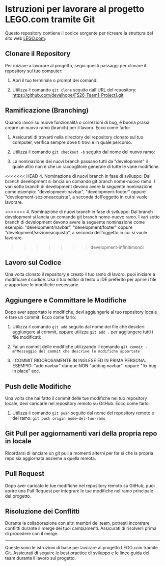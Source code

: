 # Istruzioni per lavorare al progetto LEGO.com tramite Git

Questo repository contiene il codice sorgente per ricreare la struttura del sito web [LEGO.com](https://www.lego.com/it-it).

## Clonare il Repository

Per iniziare a lavorare al progetto, segui questi passaggi per clonare il repository sul tuo computer:

1. Apri il tuo terminale o prompt dei comandi.

2. Utilizza il comando `git clone` seguito dall'URL del repository:
   https://github.com/develhope/FS26-Team1-Project1.git

## Ramificazione (Branching)

Quando lavori su nuove funzionalità o correzioni di bug, è buona prassi creare un nuovo ramo (branch) per il lavoro. Ecco come farlo:

1. Assicurati di trovarti nella directory del repository clonato sul tuo computer, verifica sempre dove ti trovi e in quale percorso.

2. Utilizza il comando `git checkout -b` seguito dal nome del nuovo ramo:

3. La nominazione dei nuovi branch passano tutti da "development" il quale altro non è che un raccoglitore generale di tutte le varie modifiche.

<<<<<<< HEAD
4. Nominazione di nuovi branch in fase di sviluppo: 
Dal branch development si lancia un comando git branch nome-nuovo ramo.
I vari sotto branch di development devono avere la seguente nominazione come esempio:
"development-navbar", "development-footer" oppure "development-sezioneacquista", a seconda dell'oggetto in cui si vuole lavorare.


=======
4. Nominazione di nuovi branch in fase di sviluppo:
   Dal branch development si lancia un comando git branch nome-nuovo ramo.
   I vari sotto branch di development devono avere la seguente nominazione come esempio:
   "development/navbar", "development/footer" oppure "development/sezioneacquista", a seconda dell'oggetto in cui si vuole lavorare.
>>>>>>> development-infinitimondi

## Lavoro sul Codice

Una volta clonato il repository e creato il tuo ramo di lavoro, puoi iniziare a modificare il codice. Usa il tuo editor di testo o IDE preferito per aprire i file e apportare le modifiche necessarie.

## Aggiungere e Committare le Modifiche

Dopo aver apportato le modifiche, devi aggiungerle al tuo repository locale e fare un commit. Ecco come farlo:

1. Utilizza il comando `git add` seguito dal nome dei file che desideri aggiungere al commit, oppure utilizza `git add .` per aggiungere tutti i file modificati:

2. Fai un commit delle modifiche utilizzando il comando `git commit -m"Messaggio del commit che descrive le modifiche apportate`

3. I COMMIT RIGOROSAMENTE IN INGLESE ED IN PRIMA PERSONA. ESEMPIO:
   "add navbar" dunque NON "adding navbar".
   oppure "fix bug in place" ecc.

## Push delle Modifiche

Una volta che hai fatto il commit delle tue modifiche nel tuo repository locale, devi caricarle nel repository remoto su GitHub. Ecco come farlo:

1. Utilizza il comando `git push` seguito dal nome del repository remoto e del ramo:
   `git push origin nome-del-tuo-ramo`

## Git Pull per aggiornamenti vari della propria repo in locale

Ricordarsi di lanciare un git pull a momenti alterni per far sì che la propria repo sia aggiornata assieme a quella remota.

## Pull Request

Dopo aver caricato le tue modifiche nel repository remoto su GitHub, puoi aprire una Pull Request per integrare le tue modifiche nel ramo principale del progetto.

## Risoluzione dei Conflitti

Durante la collaborazione con altri membri del team, potresti incontrare conflitti durante il merge dei tuoi cambiamenti. Assicurati di risolverli prima di procedere con il merge.

---

Queste sono le istruzioni di base per lavorare al progetto LEGO.com tramite Git. Assicurati di seguire le best practice di sviluppo e le linee guida del team durante il lavoro sul progetto. 
